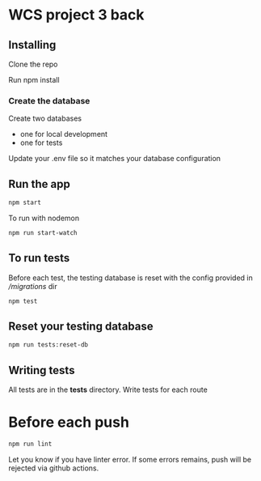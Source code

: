 # WCS project 3 back 

## Installing

Clone the repo

Run npm install

### Create the database 

Create two databases
- one for local development 
- one for tests

Update your .env file so it matches your database configuration

## Run the app
```sh
npm start
```

To run with nodemon
```sh
npm run start-watch
```

## To run tests

Before each test, the testing database is reset with the config provided in */migrations* dir

```sh
npm test
```

## Reset your testing database
```sh
npm run tests:reset-db
```

## Writing tests

All tests are in the __tests__ directory. 
Write tests for each route


# Before each push

```sh
npm run lint
```
Let you know if you have linter error. If some errors remains, push will be rejected via github actions.

